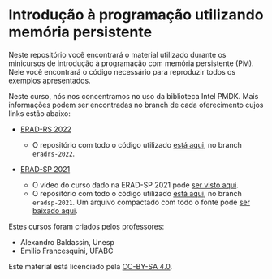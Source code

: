 # Introdução à programação utilizando memória persistente

Neste repositório você encontrará o material utilizado durante os minicursos de introdução à programação com memória persistente (PM). Nele você encontrará o código necessário para reproduzir todos os exemplos apresentados.

Neste curso, nós nos concentramos no uso da biblioteca Intel PMDK. Mais informações podem ser encontradas no branch de cada oferecimento cujos links estão abaixo:

- [ERAD-RS 2022](https://web.inf.ufpr.br/erad2022/)
  - O repositório com todo o código utilizado [está aqui](../../tree/eradrs-2022), no branch `eradrs-2022`.

- [ERAD-SP 2021](http://cradsp.sbc.org.br/eradsp/2021/)
  - O vídeo do curso dado na ERAD-SP 2021 pode [ser visto aqui](https://youtu.be/SUmiow-KVko).
  - O repositório com todo o código utilizado [está aqui](../..//tree/eradsp-2021), no branch `eradsp-2021`. Um arquivo compactado com todo o fonte pode [ser baixado aqui](../../releases/tag/ERAD-SP.2021).

Estes cursos foram criados pelos professores:

- Alexandro Baldassin, Unesp
- Emilio Francesquini, UFABC

Este material está licenciado pela [CC-BY-SA 4.0](https://creativecommons.org/licenses/by-sa/4.0/deed.pt_BR).
